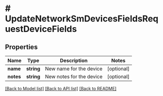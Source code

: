 # # UpdateNetworkSmDevicesFieldsRequestDeviceFields

## Properties

Name | Type | Description | Notes
------------ | ------------- | ------------- | -------------
**name** | **string** | New name for the device | [optional]
**notes** | **string** | New notes for the device | [optional]

[[Back to Model list]](../../README.md#models) [[Back to API list]](../../README.md#endpoints) [[Back to README]](../../README.md)
